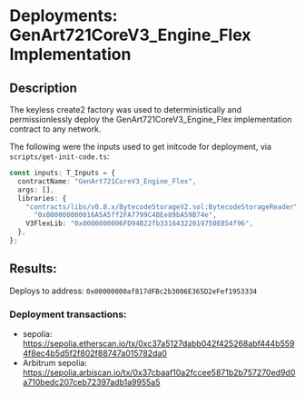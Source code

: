 # Deployments: GenArt721CoreV3_Engine_Flex Implementation

## Description

The keyless create2 factory was used to deterministically and permissionlessly deploy the GenArt721CoreV3_Engine_Flex implementation contract to any network.

The following were the inputs used to get initcode for deployment, via `scripts/get-init-code.ts`:

```typescript
const inputs: T_Inputs = {
  contractName: "GenArt721CoreV3_Engine_Flex",
  args: [],
  libraries: {
    "contracts/libs/v0.8.x/BytecodeStorageV2.sol:BytecodeStorageReader":
      "0x000000000016A5A5ff2FA7799C4BEe89bA59B74e",
    V3FlexLib: "0x0000000006FD94B22fb33164322019750E854f96",
  },
};
```

## Results:

Deploys to address: `0x00000000af817dFBc2b3006E365D2eFef1953334`

### Deployment transactions:

- sepolia: https://sepolia.etherscan.io/tx/0xc37a5127dabb042f425268abf444b5594f8ec4b5d5f2f802f88747a015782da0
- Arbitrum sepolia: https://sepolia.arbiscan.io/tx/0x37cbaaf10a2fccee5871b2b757270ed9d0a710bedc207ceb72397adb1a9955a5
